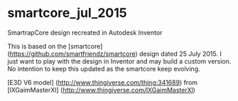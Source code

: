 # smartcore_jul_2015
SmartrapCore design recreated in Autodesk Inventor

This is based on the [smartcore] (https://github.com/smartfriendz/smartcore) design dated 25 July 2015. I just want to play with the design in Inventor and may build a custom version. No intention to keep this updated as the smartcore keep evolving.

[E3D V6 model] (http://www.thingiverse.com/thing:341689) from [lXGaimMasterXl] (http://www.thingiverse.com/lXGaimMasterXl)
